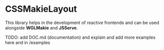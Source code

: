 # CSSMakieLayout
This library helps in the development of reactive frontends and can be
used alongside **WGLMakie** and **JSServe**.

TODO: add DOC.md (documentation) and explain and add more examples here and in /examples